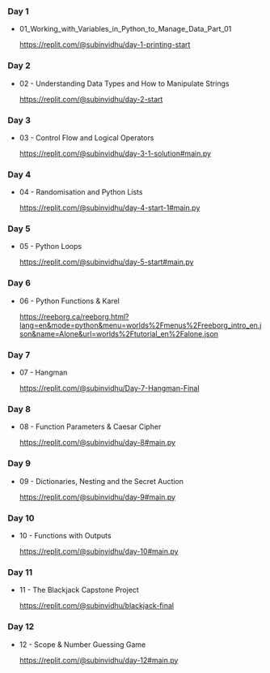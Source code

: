 ### Day 1

 - 01_Working_with_Variables_in_Python_to_Manage_Data_Part_01
   
   https://replit.com/@subinvidhu/day-1-printing-start

### Day 2

- 02 - Understanding Data Types and How to Manipulate Strings

  https://replit.com/@subinvidhu/day-2-start


### Day 3

- 03 - Control Flow and Logical Operators 

  https://replit.com/@subinvidhu/day-3-1-solution#main.py

### Day 4

- 04 - Randomisation and Python Lists

  https://replit.com/@subinvidhu/day-4-start-1#main.py

### Day 5

 - 05 - Python Loops

   https://replit.com/@subinvidhu/day-5-start#main.py

### Day 6

 - 06 - Python Functions & Karel
   
   https://reeborg.ca/reeborg.html?lang=en&mode=python&menu=worlds%2Fmenus%2Freeborg_intro_en.json&name=Alone&url=worlds%2Ftutorial_en%2Falone.json

### Day 7

 - 07 - Hangman
 
   https://replit.com/@subinvidhu/Day-7-Hangman-Final

### Day 8
 
 - 08 - Function Parameters & Caesar Cipher

   https://replit.com/@subinvidhu/day-8#main.py

### Day 9
 
 - 09 - Dictionaries, Nesting and the Secret Auction

   https://replit.com/@subinvidhu/day-9#main.py

### Day 10

 - 10 - Functions with Outputs

   https://replit.com/@subinvidhu/day-10#main.py

### Day 11

 - 11 - The Blackjack Capstone Project

   https://replit.com/@subinvidhu/blackjack-final

### Day 12

 - 12 - Scope & Number Guessing Game

   https://replit.com/@subinvidhu/day-12#main.py